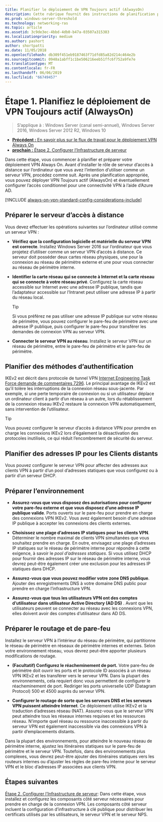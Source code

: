 ```yaml
---
title: Planifier le déploiement de VPN Toujours actif (AlwaysOn)
description: Cette rubrique fournit des instructions de planification pour le déploiement VPN Always On dans Windows Server 2016.
ms.prod: windows-server-threshold
ms.technology: networking-ras
ms.topic: article
ms.assetid: 3c9de3ec-4bbd-4db0-b47a-03507a315383
ms.localizationpriority: medium
ms.author: pashort
author: shortpatti
ms.date: 11/05/2018
ms.openlocfilehash: db309f451eb9187463f71dfd85a82d214c464e2b
ms.sourcegitcommit: 0948a1abff1c1be506216eeb51ffc6f752a9fe7e
ms.translationtype: MT
ms.contentlocale: fr-FR
ms.lasthandoff: 06/06/2019
ms.locfileid: "66749457"
---
```

# <a name="step-1-plan-the-always-on-vpn-deployment"></a>Étape 1. Planifiez le déploiement de VPN Toujours actif (AlwaysOn)

>S’applique à : Windows Server (canal semi-annuel), Windows Server 2016, Windows Server 2012 R2, Windows 10

- [**Précédent :** En savoir plus sur le flux de travail pour le déploiement VPN Always On](always-on-vpn-deploy-deployment.md)
- [**prochain :** Étape 2. Configurer l’Infrastructure de serveur](vpn-deploy-server-infrastructure.md)

Dans cette étape, vous commencer à planifier et préparer votre déploiement VPN Always On. Avant d’installer le rôle de serveur d’accès à distance sur l’ordinateur que vous avez l’intention d’utiliser comme un serveur VPN, procédez comme suit. Après une planification appropriée, vous pouvez déployer VPN Toujours actif (AlwaysOn) et éventuellement configurer l’accès conditionnel pour une connectivité VPN à l’aide d’Azure AD.

[!INCLUDE [always-on-vpn-standard-config-considerations-include](../../../includes/always-on-vpn-standard-config-considerations-include.md)]

## <a name="prepare-the-remote-access-server"></a>Préparer le serveur d’accès à distance

Vous devez effectuer les opérations suivantes sur l’ordinateur utilisé comme un serveur VPN :

- **Vérifiez que la configuration logicielle et matérielle du serveur VPN est correcte**. Installez Windows Server 2016 sur l’ordinateur que vous projetez d’utiliser comme un serveur VPN d’accès à distance. Ce serveur doit posséder deux cartes réseau physiques, une pour la connexion au réseau de périmètre externe et une pour vous connecter au réseau de périmètre interne.

- **Identifier la carte réseau qui se connecte à Internet et la carte réseau qui se connecte à votre réseau privé**. Configurez la carte réseau accessible sur Internet avec une adresse IP publique, tandis que l’adaptateur accessible sur l’Intranet peut utiliser une adresse IP à partir du réseau local.

    >[!TIP]
    >Si vous préférez ne pas utiliser une adresse IP publique sur votre réseau de périmètre, vous pouvez configurer le pare-feu de périmètre avec une adresse IP publique, puis configurer le pare-feu pour transférer les demandes de connexion VPN au serveur VPN.

- **Connecter le serveur VPN au réseau**. Installez le serveur VPN sur un réseau de périmètre, entre le pare-feu de périmètre et le pare-feu de périmètre.

## <a name="plan-authentication-methods"></a>Planifier des méthodes d’authentification

IKEv2 est décrit dans protocole de tunnel VPN [Internet Engineering Task Force demande de commentaires 7296](https://datatracker.ietf.org/doc/rfc7296/). Le principal avantage de IKEv2 est qu’il tolère les interruptions de la connexion réseau sous-jacente. Par exemple, si une perte temporaire de connexion ou si un utilisateur déplace un ordinateur client à partir d’un réseau à un autre, lors du rétablissement de la connexion réseau IKEv2 restaure la connexion VPN automatiquement, sans intervention de l’utilisateur.

>[!TIP]
>Vous pouvez configurer le serveur d’accès à distance VPN pour prendre en charge les connexions IKEv2 lors d’également la désactivation des protocoles inutilisés, ce qui réduit l’encombrement de sécurité du serveur. 

## <a name="plan-ip-addresses-for-remote-clients"></a>Planifier des adresses IP pour les Clients distants

Vous pouvez configurer le serveur VPN pour affecter des adresses aux clients VPN à partir d’un pool d’adresses statiques que vous configurez ou à partir d’un serveur DHCP. 

## <a name="prepare-the-environment"></a>Préparer l’environnement

- **Assurez-vous que vous disposez des autorisations pour configurer votre pare-feu externe et que vous disposez d’une adresse IP publique valide**. Ports ouverts sur le pare-feu pour prendre en charge des connexions VPN IKEv2. Vous avez également besoin d’une adresse IP publique à accepter les connexions des clients externes.

- **Choisissez une plage d’adresses IP statiques pour les clients VPN**. Déterminer le nombre maximal de clients VPN simultanées que vous souhaitez prendre en charge. En outre, envisagez une plage d’adresses IP statiques sur le réseau de périmètre interne pour répondre à cette exigence, à savoir le *pool d’adresses statiques*. Si vous utilisez DHCP pour fournir des adresses IP sur le réseau de périmètre interne, vous devrez peut-être également créer une exclusion pour les adresses IP statiques dans DHCP.

- **Assurez-vous que vous pouvez modifier votre zone DNS publique**. Ajouter des enregistrements DNS à votre domaine DNS public pour prendre en charge l’infrastructure VPN. 

- **Assurez-vous que tous les utilisateurs VPN ont des comptes d’utilisateur dans utilisateur Active Directory (AD DS)** . Avant que les utilisateurs peuvent se connecter au réseau avec les connexions VPN, elles doivent avoir des comptes d’utilisateur dans AD DS.

## <a name="prepare-routing-and-firewall"></a>Préparer le routage et de pare-feu 

Installez le serveur VPN à l’intérieur du réseau de périmètre, qui partitionne le réseau de périmètre en réseaux de périmètre internes et externes. Selon votre environnement réseau, vous devrez peut-être apporter plusieurs modifications de routage.

- **(Facultatif) Configurez le réacheminement de port.** Votre pare-feu de périmètre doit ouvrir les ports et le protocole ID associés à un réseau VPN IKEv2 et les transférer vers le serveur VPN. Dans la plupart des environnements, cela requiert donc vous permettent de configurer le réacheminement de port. Rediriger les ports universelle UDP (Datagram Protocol) 500 et 4500 auprès du serveur VPN.

- **Configurer le routage de sorte que les serveurs DNS et les serveurs VPN puissent atteindre Internet**. Ce déploiement utilise IKEv2 et la traduction d’adresses réseau (NAT). Assurez-vous que le serveur VPN peut atteindre tous les réseaux internes requises et les ressources réseau. N’importe quel réseau ou ressource inaccessible à partir du serveur VPN est également inaccessible via des connexions VPN à partir d’emplacements distants.

Dans la plupart des environnements, pour atteindre le nouveau réseau de périmètre interne, ajustez les itinéraires statiques sur le pare-feu de périmètre et le serveur VPN. Toutefois, dans des environnements plus complexes, vous devrez peut-être ajouter des itinéraires statiques vers les routeurs internes ou d’ajuster les règles de pare-feu interne pour le serveur VPN et le bloc d’adresses IP associées aux clients VPN.

## <a name="next-steps"></a>Étapes suivantes

[Étape 2. Configurer l’Infrastructure de serveur](vpn-deploy-server-infrastructure.md): Dans cette étape, vous installez et configurez les composants côté serveur nécessaires pour prendre en charge de la connexion VPN. Les composants côté serveur incluent la configuration d’infrastructure à clé publique pour distribuer les certificats utilisés par les utilisateurs, le serveur VPN et le serveur NPS.